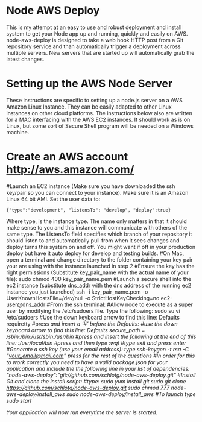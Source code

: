 Node AWS Deploy
=====
This is my attempt at an easy to use and robust deployment and install system to get your Node app up and running, quickly and easily on AWS. node-aws-deploy is designed to take a web hook HTTP post from a Git repository service and than automatically trigger a deployment across multiple servers. New servers that are started up will automatically grab the latest changes.

Setting up the AWS Node Server
===
These instructions are specific to setting up a node.js server on a AWS Amazon Linux Instance. They can be easily adapted to other Linux instances on other cloud platforms. The instructions below also are written for a MAC interfacing with the AWS EC2 instances. It should work as is on Linux, but some sort of Secure Shell program will be needed on a Windows machine.

# Create an AWS account http://aws.amazon.com/
#Launch an EC2 instance (Make sure you have downloaded the ssh key/pair so you can connect to your instance). Make sure it is an Amazon Linux 64 bit AMI. Set the user data to:

    {"type":"development", "listensTo": "develop", "deploy":true}

Where type, is the instance type. The name only matters in that it should make sense to you and this instance will communicate with others of the same type. The ListensTo field specifies which branch of your repository it should listen to and automatically pull from when it sees changes and deploy turns this system on and off. You might want if off in your production deploy but have it auto deploy for develop and testing builds.
#On Mac, open a terminal and change directory to the folder containing your key pair your are using with the instance launched in step 2
    #Ensure the key has the right permissions (Substitute key_pair_name with the actual name of your file):
        sudo chmod 400 key_pair_name.pem
    #Launch a secure shell into the ec2 instance (substitute dns_addr with the dns address of the running ec2 instance you just launched)
        ssh -i key_pair_name.pem -o UserKnownHostsFile=/dev/null -o StrictHostKeyChecking=no ec2-user@dns_addr
    #From the ssh terminal:
        #Allow node to execute as a super user by modifying the /etc/sudoers file. Type the following:
            sudo su
            vi /etc/sudoers
        #Use the down keyboard arrow to find this line:
            	Defaults	requiretty
        #press <i> and insert a ‘#’ before the Defaults:
        #use the down keyboard arrow to find this line:
            Defaults	secure_path = /sbin:/bin:/usr/sbin:/usr/bin
        #press and insert the following at the end of this line:
        	:/usr/local/bin
        #press <esc> and then type :wq!
        #type exit and press enter
#Generate a ssh key (use your email address):
    type ssh-keygen -t rsa -C "your_email@mail.com"
    press <enter> for the rest of the questions
#In order for this to work correctly you need to have a valid package.json for your application and include the the following line in your list of dependencies:
    	"node-aws-deploy":"git://github.com/schlotg/node-aws-deploy.git"
#Install Git and clone the install script:
    #type:
        sudo yum install git
        sudo git clone https://github.com/schlotg/node-aws-deploy.git
        sudo chmod 777 node-aws-deploy/install_aws
        sudo node-aws-deploy/install_aws
#To launch type
    sudo start <your application name>

Your application will now run everytime the server is started.




